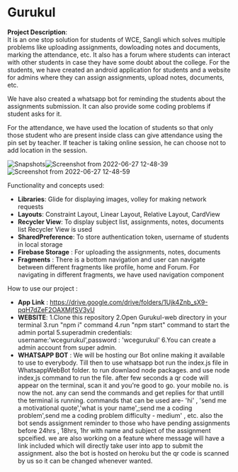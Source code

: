 # **Gurukul**

**Project Description**:</br>
 It is an one stop solution for students of WCE, Sangli which solves multiple problems like uploading assignments, dowloading 
 notes and documents, marking the attendance, etc. It also has a forum where students can interact with other students in case
 they have some doubt about the college.
 For the students, we have created an android application for students and a website for admins where they can assign assignments,
 upload notes, documents, etc.

 We have also created a whatsapp bot for reminding the students about the assignments submission. It can also provide some coding
 problems if student asks for it.

 For the attendance, we have used the location of students so that only those student who are present inside class can give attendance using
 the pin set by teacher. If teacher is taking online session, he can choose not to add location in the session.

 
 ![Snapshots](https://firebasestorage.googleapis.com/v0/b/gurukul-5a194.appspot.com/o/WhatsApp%20Image%202022-06-25%20at%207.30.03%20PM.jpeg?alt=media&token=8127e5cf-1133-4599-8399-8bf64c127bc3)![Screenshot from 2022-06-27 12-48-39](https://user-images.githubusercontent.com/84059221/175884087-f008613c-3ff1-4a6a-bcd1-390b20ddae2a.png)![Screenshot from 2022-06-27 12-48-59](https://user-images.githubusercontent.com/84059221/175884165-1b18a9ce-269d-4f0c-a2b3-a159e7465b4a.png)



Functionality and concepts used:
 * **Libraries**: Glide for displaying images, volley for making network requests
 * **Layouts**: Constraint Layout, Linear Layout, Relative Layout, CardView
 * **Recycler View**: To display subject list, assignments, notes, documents list Recycler View is used
 * **SharedPreference**: To store authentication token, username of students in local storage
 * **Firebase Storage** : For uploading the assignments, notes, documents
 * **Fragments** : There is a bottom navigation and user can navigate between different fragments like profile, home and Forum. 
       For navigating in different fragments, we have used navigation component

How to use our project : 
* **App Link** : https://drive.google.com/drive/folders/1Ujk4Znb_sX9-pqH7dZeF2OAXMjfSV3yU </br>
* **WEBSITE**: 1.Clone this repository 2.Open Gurukul-web directory in your terminal 3.run "npm i" command 4.run "npm start" command to start the admin portal 5.superadmin credentials: username:'wcegurukul',password : 'wcegurukul' 6.You can create a admin account from super admin.</br>
* **WHATSAPP BOT** : We will be hosting our Bot online making it available to use to everybody. Till then to use whatsapp bot run the index.js file in WhatsappWebBot folder. to run downlaod node packages. and use node index,js command to run the file. after few seconds a qr code will appear on the terminal, scan it and you're good to go. your mobile no. is now the not. any can send the commands and get replies for that untill the terminal is running. commands that can be used are- 'hi' , 'send me a motivational quote','what is your name',;send me a coding problem',send me a coding problem difficulty - medium' , etc. also the bot sends assignment reminder to those who have pending assignments before 24hrs , 18hrs, 1hr with name and subject of the assignment spceified. we are also working on a feature where message will have a link included which will directly take user into app to submit the assignment. also the bot is hosted on heroku but the qr code is scanned by us so it can be changed whenever wanted.
